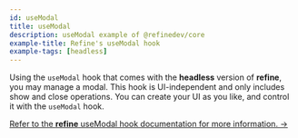 ```yaml
---
id: useModal
title: useModal
description: useModal example of @refinedev/core
example-title: Refine's useModal hook
example-tags: [headless]
---
```


Using the `useModal` hook that comes with the **headless** version of **refine**, you may manage a modal. This hook is UI-independent and only includes show and close operations. You can create your UI as you like, and control it with the `useModal` hook.

[Refer to the **refine** useModal hook documentation for more information. →](/docs/api-reference/core/hooks/ui/useModal/)

<CodeSandboxExample path="core-use-modal" />
